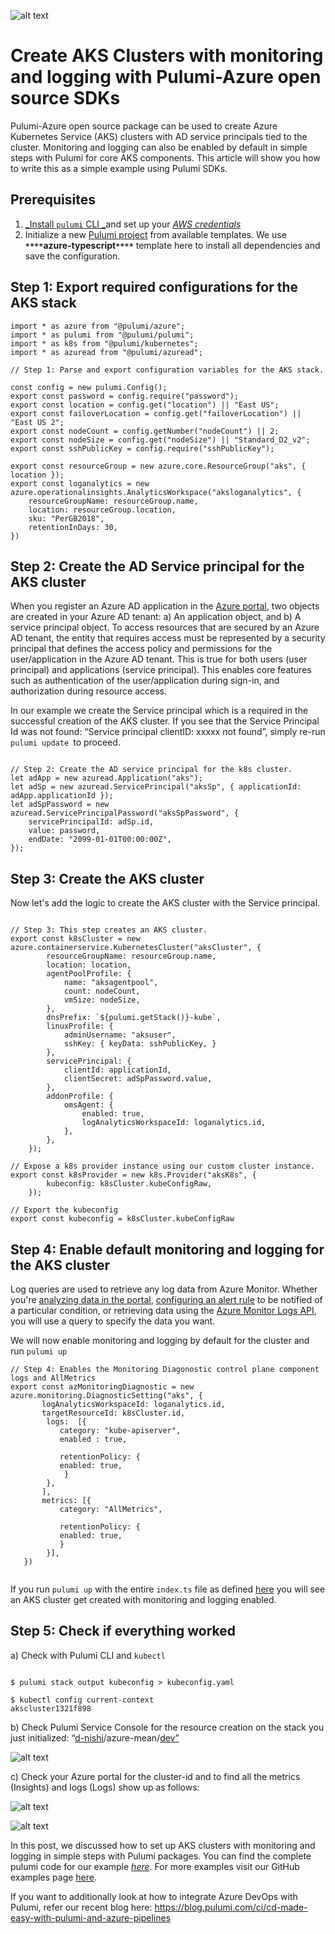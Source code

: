 
![alt text](https://github.com/d-nishi/solutions/blob/master/images/feaured-image.png)

# Create AKS Clusters with monitoring and logging with Pulumi-Azure open source SDKs

Pulumi-Azure open source package can be used to create Azure Kubernetes Service (AKS) clusters with AD service principals tied to the cluster. Monitoring and logging can also be enabled by default in simple steps with Pulumi for core AKS components. This article will show you how to write this as a simple example using Pulumi SDKs.

## Prerequisites

1. [_Install `pulumi` CLI _](https://pulumi.io/quickstart/install.html)and set up your [_AWS credentials_](https://pulumi.io/quickstart/aws/setup.html)
2. Initialize a new [Pulumi project](https://pulumi.io/reference/project.html) from available templates. We use **`****`azure-typescript`****`** template here to install all dependencies and save the configuration.

## Step 1: Export required configurations for the AKS stack

```
import * as azure from "@pulumi/azure";
import * as pulumi from "@pulumi/pulumi";
import * as k8s from "@pulumi/kubernetes";
import * as azuread from "@pulumi/azuread";

// Step 1: Parse and export configuration variables for the AKS stack.

const config = new pulumi.Config();
export const password = config.require("password");
export const location = config.get("location") || "East US";
export const failoverLocation = config.get("failoverLocation") || "East US 2";
export const nodeCount = config.getNumber("nodeCount") || 2;
export const nodeSize = config.get("nodeSize") || "Standard_D2_v2";
export const sshPublicKey = config.require("sshPublicKey");

export const resourceGroup = new azure.core.ResourceGroup("aks", { location });
export const loganalytics = new azure.operationalinsights.AnalyticsWorkspace("aksloganalytics", {
    resourceGroupName: resourceGroup.name,
    location: resourceGroup.location,
    sku: "PerGB2018",
    retentionInDays: 30,
})
```

## Step 2: Create the AD Service principal for the AKS cluster

When you register an Azure AD application in the [Azure portal](https://portal.azure.com/), two objects are created in your Azure AD tenant: a) An application object, and b) A service principal object. To access resources that are secured by an Azure AD tenant, the entity that requires access must be represented by a security principal that defines the access policy and permissions for the user/application in the Azure AD tenant. This is true for both users (user principal) and applications (service principal). This enables core features such as authentication of the user/application during sign-in, and authorization during resource access.

In our example we create the Service principal which is a required in the successful creation of the AKS cluster. If you see that the Service Principal Id was not found: “Service principal clientID: xxxxx not found”, simply re-run `pulumi update `to proceed.

```

// Step 2: Create the AD service principal for the k8s cluster.
let adApp = new azuread.Application("aks");
let adSp = new azuread.ServicePrincipal("aksSp", { applicationId: adApp.applicationId });
let adSpPassword = new azuread.ServicePrincipalPassword("aksSpPassword", {
    servicePrincipalId: adSp.id,
    value: password,
    endDate: "2099-01-01T00:00:00Z",
});

```

## Step 3: Create the AKS cluster

Now let's add the logic to create the AKS cluster with the Service principal.

```

// Step 3: This step creates an AKS cluster.
export const k8sCluster = new azure.containerservice.KubernetesCluster("aksCluster", {
        resourceGroupName: resourceGroup.name,
        location: location,
        agentPoolProfile: {
            name: "aksagentpool",
            count: nodeCount,
            vmSize: nodeSize,
        },
        dnsPrefix: `${pulumi.getStack()}-kube`,
        linuxProfile: {
            adminUsername: "aksuser", 
            sshKey: { keyData: sshPublicKey, }
        },
        servicePrincipal: {
            clientId: applicationId,
            clientSecret: adSpPassword.value,
        },
        addonProfile: {
            omsAgent: {
                enabled: true,
                logAnalyticsWorkspaceId: loganalytics.id,
            },
        },
    }); 

// Expose a k8s provider instance using our custom cluster instance.
export const k8sProvider = new k8s.Provider("aksK8s", {
        kubeconfig: k8sCluster.kubeConfigRaw,
    });

// Export the kubeconfig
export const kubeconfig = k8sCluster.kubeConfigRaw

```

## Step 4: Enable default monitoring and logging for the AKS cluster

Log queries are used to retrieve any log data from Azure Monitor. Whether you're [analyzing data in the portal](https://docs.microsoft.com/en-us/azure/azure-monitor/log-query/portals), [configuring an alert rule](https://docs.microsoft.com/en-us/azure/azure-monitor/platform/alerts-metric) to be notified of a particular condition, or retrieving data using the [Azure Monitor Logs API](https://dev.loganalytics.io/), you will use a query to specify the data you want. 

We will now enable monitoring and logging by default for the cluster and run `pulumi up` 

```
// Step 4: Enables the Monitoring Diagonostic control plane component logs and AllMetrics   
export const azMonitoringDiagnostic = new azure.monitoring.DiagnosticSetting("aks", {
       logAnalyticsWorkspaceId: loganalytics.id,
       targetResourceId: k8sCluster.id,
        logs:  [{
           category: "kube-apiserver",
           enabled : true,
        
           retentionPolicy: {
           enabled: true,
            }
        },
       ],
       metrics: [{
           category: "AllMetrics",
        
           retentionPolicy: {
           enabled: true,
           }
        }],
   })
   
```

If you run `pulumi up` with the entire `index.ts` file as defined [here](https://gist.github.com/d-nishi/b757e1e8b3ebe187d81ce32a4d15525e) you will see an AKS cluster get created with monitoring and logging enabled. 

## Step 5: Check if everything worked

a) Check with Pulumi CLI and `kubectl`


```

$ pulumi stack output kubeconfig > kubeconfig.yaml

$ kubectl config current-context
akscluster1321f898
```

b) Check Pulumi Service Console for the resource creation on the stack you just initialized: “[d-nishi](https://app.pulumi.com/d-nishi)/azure-mean/[dev”](https://app.pulumi.com/d-nishi/azure-mean/dev)


![alt text](https://github.com/d-nishi/solutions/blob/master/images/pulumi-console.png)


c) Check your Azure portal for the cluster-id and to find all the metrics (Insights) and logs (Logs) show up as follows:


![alt text](https://github.com/d-nishi/solutions/blob/master/images/metrics.png)



![alt text](https://github.com/d-nishi/solutions/blob/master/images/logs.png)


In this post, we discussed how to set up AKS clusters with monitoring and logging in simple steps with Pulumi packages. You can find the complete pulumi code for our example [_here_](https://gist.github.com/d-nishi/b757e1e8b3ebe187d81ce32a4d15525e). For more examples visit our GitHub examples page [here](https://github.com/pulumi/examples). 

If you want to additionally look at how to integrate Azure DevOps with Pulumi, refer our recent blog here: https://blog.pulumi.com/ci/cd-made-easy-with-pulumi-and-azure-pipelines

